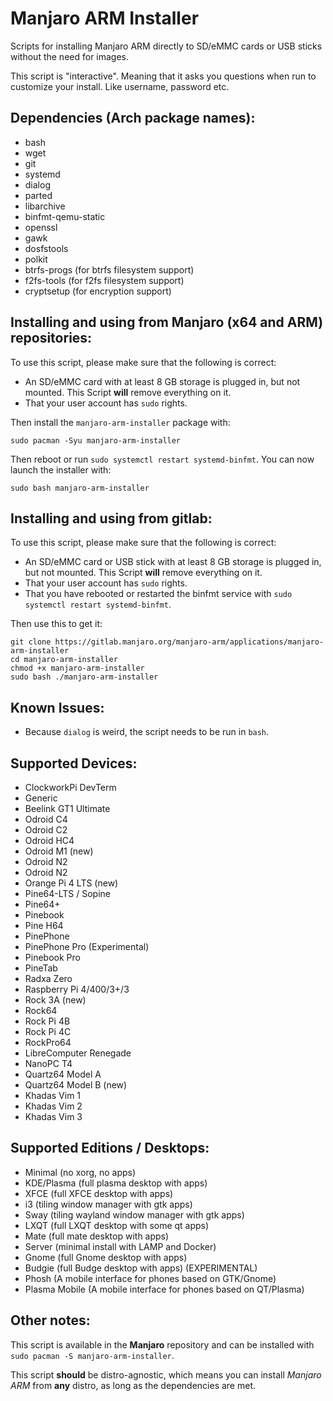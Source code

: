# Manjaro ARM Installer

Scripts for installing Manjaro ARM directly to SD/eMMC cards or USB sticks without the need for images.

This script is "interactive". Meaning that it asks you questions when run to customize your install. Like username, password etc.


## Dependencies (Arch package names):
* bash
* wget
* git
* systemd
* dialog
* parted
* libarchive
* binfmt-qemu-static
* openssl
* gawk
* dosfstools
* polkit
* btrfs-progs (for btrfs filesystem support)
* f2fs-tools (for f2fs filesystem support)
* cryptsetup (for encryption support)

## Installing and using from Manjaro (x64 and ARM) repositories:
To use this script, please make sure that the following is correct:

* An SD/eMMC card with at least 8 GB storage is plugged in, but not mounted. This Script **will** remove everything on it.
* That your user account has `sudo` rights.

Then install the `manjaro-arm-installer` package with:
```
sudo pacman -Syu manjaro-arm-installer
```
Then reboot or run `sudo systemctl restart systemd-binfmt`. You can now launch the installer with:
```
sudo bash manjaro-arm-installer
```


## Installing and using from gitlab:
To use this script, please make sure that the following is correct:

* An SD/eMMC card or USB stick with at least 8 GB storage is plugged in, but not mounted. This Script **will** remove everything on it.
* That your user account has `sudo` rights.
* That you have rebooted or restarted the binfmt service with `sudo systemctl restart systemd-binfmt`.

Then use this to get it:
```
git clone https://gitlab.manjaro.org/manjaro-arm/applications/manjaro-arm-installer
cd manjaro-arm-installer
chmod +x manjaro-arm-installer
sudo bash ./manjaro-arm-installer
```

## Known Issues:
* Because `dialog` is weird, the script needs to be run in `bash`.

## Supported Devices:
* ClockworkPi DevTerm
* Generic
* Beelink GT1 Ultimate
* Odroid C4
* Odroid C2
* Odroid HC4
* Odroid M1 (new)
* Odroid N2
* Odroid N2
* Orange Pi 4 LTS (new)
* Pine64-LTS / Sopine
* Pine64+
* Pinebook
* Pine H64
* PinePhone
* PinePhone Pro (Experimental)
* Pinebook Pro
* PineTab
* Radxa Zero
* Raspberry Pi 4/400/3+/3
* Rock 3A (new)
* Rock64
* Rock Pi 4B
* Rock Pi 4C
* RockPro64
* LibreComputer Renegade
* NanoPC T4
* Quartz64 Model A
* Quartz64 Model B (new)
* Khadas Vim 1
* Khadas Vim 2
* Khadas Vim 3

## Supported Editions / Desktops:
* Minimal (no xorg, no apps)
* KDE/Plasma (full plasma desktop with apps)
* XFCE (full XFCE desktop with apps)
* i3 (tiling window manager with gtk apps)
* Sway (tiling wayland window manager with gtk apps)
* LXQT (full LXQT desktop with some qt apps)
* Mate (full mate desktop with apps)
* Server (minimal install with LAMP and Docker)
* Gnome (full Gnome desktop with apps)
* Budgie (full Budge desktop with apps) (EXPERIMENTAL)
* Phosh (A mobile interface for phones based on GTK/Gnome)
* Plasma Mobile (A mobile interface for phones based on QT/Plasma)

## Other notes:
This script is available in the **Manjaro** repository and can be installed with `sudo pacman -S manjaro-arm-installer`.

This script **should** be distro-agnostic, which means you can install *Manjaro ARM* from **any** distro, as long as the dependencies are met.
